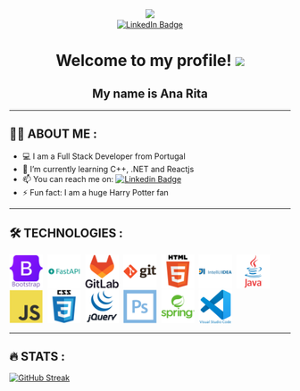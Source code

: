 <div id="header" align="center">
  <img src="https://media.giphy.com/media/rsUGLKwgSvSxmq1VrZ/giphy.gif" width="100"/>
</div>

<div id="badges" align="center">
  <a href="https://www.linkedin.com/in/ana-rita-cruz/">
    <img src="https://img.shields.io/badge/LinkedIn-blue?style=for-the-badge&logo=linkedin&logoColor=white" alt="LinkedIn Badge"/>
  </a>
</div>

<div id="title" align="center">
  <h1>
     Welcome to my profile!
     <img src="https://media.giphy.com/media/hvRJCLFzcasrR4ia7z/giphy.gif" width="30px"/>
  </h1>
      <h2> My name is Ana Rita </h2>
</div>

<!-- ABOUT ME -->

---

<h2> 👩‍💻 ABOUT ME : </h2>

- 💻 I am a Full Stack Developer from Portugal
- 🌱 I’m currently learning C++, .NET and Reactjs
- 📫 You can reach me on: [![Linkedin Badge](https://img.shields.io/badge/-linkedin-blue?style=flat&logo=Linkedin&logoColor=white)](https://www.linkedin.com/in/ana-rita-cruz/)
- ⚡ Fun fact: I am a huge Harry Potter fan

<!-- LANGUAGES -->

---

<h2> 🛠️ TECHNOLOGIES : </h2>
<div id="technologies">
  <img src="https://github.com/devicons/devicon/blob/master/icons/bootstrap/bootstrap-original-wordmark.svg" title="Bootstrap" alt="Java" width="60" height="60"/>&nbsp;
  <img src="https://github.com/devicons/devicon/blob/master/icons/fastapi/fastapi-original-wordmark.svg" title="API" alt="Java" width="60" height="60"/>&nbsp;
  <img src="https://github.com/devicons/devicon/blob/master/icons/gitlab/gitlab-original-wordmark.svg" title="Gitlab" alt="Java" width="60" height="60"/>&nbsp;
  <img src="https://github.com/devicons/devicon/blob/master/icons/git/git-original-wordmark.svg" title="Git" alt="Java" width="60" height="60"/>&nbsp;
  <img src="https://github.com/devicons/devicon/blob/master/icons/html5/html5-original-wordmark.svg" title="HTML" alt="Java" width="60" height="60"/>&nbsp;
  <img src="https://github.com/devicons/devicon/blob/master/icons/intellij/intellij-original-wordmark.svg" title="IntelliJ" alt="Java" width="60" height="60"/>&nbsp;
  <img src="https://github.com/devicons/devicon/blob/master/icons/java/java-original-wordmark.svg" title="Java" alt="Java" width="60" height="60"/>&nbsp;
  <img src="https://github.com/devicons/devicon/blob/master/icons/javascript/javascript-original.svg" title="JS" alt="Java" width="60" height="60"/>&nbsp;
  <img src="https://github.com/devicons/devicon/blob/master/icons/css3/css3-original-wordmark.svg" title="CSS" alt="Java" width="60" height="60"/>&nbsp;
  <img src="https://github.com/devicons/devicon/blob/master/icons/jquery/jquery-original-wordmark.svg" title="JQuery" alt="Java" width="60" height="60"/>&nbsp;
  <img src="https://github.com/devicons/devicon/blob/master/icons/photoshop/photoshop-line.svg" title="Photoshop" alt="Java" width="60" height="60"/>&nbsp;
  <img src="https://github.com/devicons/devicon/blob/master/icons/spring/spring-original-wordmark.svg" title="Spring" alt="Java" width="60" height="60"/>&nbsp;
  <img src="https://github.com/devicons/devicon/blob/master/icons/vscode/vscode-original-wordmark.svg" title="VSCode" alt="Java" width="60" height="60"/>&nbsp;
  
  <!-- STATS -->
  
  ---
  
  <h2> 🔥 STATS : </h2>
  
 [![GitHub Streak](http://github-readme-streak-stats.herokuapp.com?user=your-zurc99&theme=dark&background=000000)](https://git.io/streak-stats)
  
  

